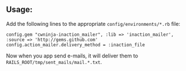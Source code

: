 ## Usage:

Add the following lines to the appropriate `config/environments/*.rb` file:

    config.gem "cwninja-inaction_mailer", :lib => 'inaction_mailer', :source => 'http://gems.github.com'
    config.action_mailer.delivery_method = :inaction_file

Now when you app send e-mails, it will deliver them to `RAILS_ROOT/tmp/sent_mails/mail.*.txt`.
